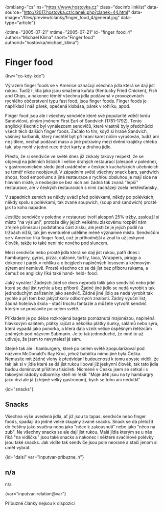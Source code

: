 
{xml:lang="cs" ns="https://www.hostovka.cz" class="docinfo linklist" data-source="http://2017.hostovka.cz/clanek.php?clanek=44.html" data-image="/files/preview/clanky/finger\_food\_4/general.jpg" data-type="article"}

{ctime="2005-07-21" mtime="2005-07-21" id="finger\_food\_4" author="Michael Klíma" short="Finger food" authorid="hostovka/michael_klima"}

# Finger food

<!-- generated attribute kw by user_udpatekw.sh on 2020-05-07, do not edit -->

{kw="co-kdy-kde"}

Výrazem finger foods se v Americe označují všechna jídla která se dají jíst rukou. Tudíž i jídla jako jsou smažená kuřata (Kentucky Fried Chicken), Fish and Chips, a nakonec téměř všechna jídla podávaná v provozovnách rychlého občerstvení typu fast food, jsou finger foods. Finger foods je například i náš párek, opečená klobása, párek v rohlíku, apod.

Finger food jsou ale i všechny sendviče které své popularitě vděčí lordu Sandvičovi, plným jménem First Earl of Sandvich (1781-1792). Tento anglický šlechtic byl vynálezcem sendvičů, které vlastně byly předchůdci všech těch dalších finger foods. Začalo to tím, když si hrabě Sandvich, vášnivý karbaník, který nechtěl být při hraní karet ničím vyrušován, tudíž ani ne jídlem, nechal podávat maso a jiné potraviny mezi dvěmi krajíčky chleba tak, aby mohl v jedné ruce držet karty a druhou jídlo.

Přesto, že si sendviče ve světě dnes již získaly takový respekt, že se objevují na jídelních lístcích i velice drahých restaurací (alespoň v poledne), v gastronomickém sledu jídel uváděném v českých kuchařských učebnicích se téměř nikde neobjevují. V západním světě všechny snack bars, sandwich shops, food emporiums a jiné restaurace s rychlou obsluhou je mají sice na hlavním místě, a neobejde se bez nich ani žádná tak zvaná "lepší" restaurace, ale v českých restauracích s nimi zacházejí zcela nekřesťansky.

V západních zemích se někdy uvádí před polévkami, někdy po polévkách, někdy spolu s polévkami, tak zvané soupwich, (soup and sandwich) prostě jak to koho napadne.

Jestliže sendviče v poledne v restauraci tvoří alespoň 25% tržby, zaslouží si místo "na výsluní", protože díky jejich velkému ziskovému rozpětí nám zřejmě přinesou i podstatnou část zisku, ale jestliže je jejich podíl na tržbách nižší, tak jim eventuelně udělíme méně významné místo. Sendvičům se v Americe říká finger food, což je příhodnější a znal to už jeskynní člověk, takže to také není nic nového pod sluncem.

Mezi sendviče nebo prostě jídla která se dají jíst rukou, patří dnes i hamburgery, gyros, pizza, calzone, tortily, taca, Wrappers, pirogy a dokonce i párek v rohlíku a o bejglech naplněných lososem a krémovým sýrem ani nemluvě. Prostě všechno co se dá jíst bez příboru rukama, a čemuž se anglicky říká také hand- held- food.

Jaký vynález! Žádných jídel se dnes neprodá tolik jako sendvičů nebo jídel která se dají jíst rychle a bez příborů. Žádné jiné jídlo se nedá vyrobit s tak jednoduchým zařízením jako sendvič. Žádné jiné jídlo se nedá vyrobit tak rychle a při tom bez jakýchkoliv odborných znalostí. Žádný výuční list, žádná hotelová škola - stačí trochu fantazie a můžete vytvořit sendvič kterým se proslavíte po celém světě.

Příkladem je po délce rozkrojená bageta pomáznutá majonézou, naplněná hlávkovým salátem, plátky rajčat a několika plátky šunky, salámů nebo sýra, která vypadá jako ponorka, a která dala vznik velice úspěšným řetězcům známých pod názvem Submarin. Je to tak jednoduché, že mně to až udivuje, že jsem to nevynalezl já sám.

Stejně tak ale i hamburgery, které po celém světě zpopularizoval pod názvem McDonald's Ray Kroc, jehož babička mimo jiné byla Češka. Nemusíte mít žádné vlohy k předvídání budoucnosti k tomu abyste viděli, že tak jak si v jídle které se dá jíst rukou liboval již jeskynní člověk, tak tato jídla budou dominovat příštímu tisíciletí. Nicméně v Česku jsem se setkal i s takovými rádoby odborníky kteří mi řekli: "Moje děti jsou na ty hamburgry jako diví ale já (zřejmě velký gastronom), bych se toho ani nedotkl"

{id="snacks"}

## Snacks

Všechna výše uvedená jídla, ať již jsou to tapas, sendviče nebo finger foods, spadají do jedné velké skupiny zvané snacks. Snack se dá přeložit do češtiny jako svačina nebo jako "něco k zakousnutí" nebo jako "něco na zub". Ne všechny snacks se ale dají jíst rukou. Malá jídla kterým se u nás říká "na vidličku" jsou také snacks a nakonec i některé svačinové polévky jsou také snacks. Jak vidíte tak sendviče jsou pole neorané a stačí jenom si umět vybrat.

{id="dalsi" var="inputvar-pribuzne_h"}

## n/a

n/a

{var="inputvar-relation@var"}

Příbuzné články nejsou k dispozici

